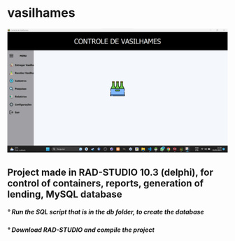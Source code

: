 # vasilhames
<div> <img src="https://raw.githubusercontent.com/gheysiell/images/master/vasilhames.png" /> </div>
<div> <h2> Project made in RAD-STUDIO 10.3 (delphi), for control of containers, reports, generation of lending, MySQL database </h2> </div>
<div> <h5> ° Run the SQL script that is in the db folder, to create the database </h5> </div>
<div> <h5> ° Download RAD-STUDIO and compile the project </h5> </div>